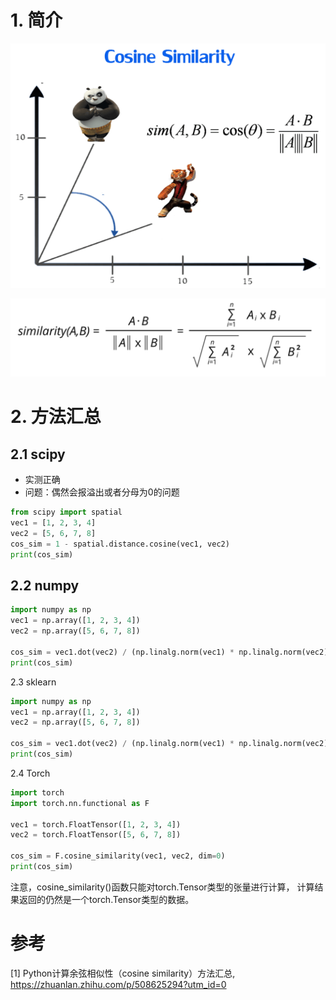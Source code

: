# 1. 简介

![](.01_向量相似度_images/余弦相似度.png)

![](.01_向量相似度_images/余弦相似度公式.png)

# 2. 方法汇总

## 2.1 scipy

- 实测正确
- 问题：偶然会报溢出或者分母为0的问题

```python
from scipy import spatial
vec1 = [1, 2, 3, 4]
vec2 = [5, 6, 7, 8]
cos_sim = 1 - spatial.distance.cosine(vec1, vec2)
print(cos_sim)
```

## 2.2 numpy

```python
import numpy as np
vec1 = np.array([1, 2, 3, 4])
vec2 = np.array([5, 6, 7, 8])

cos_sim = vec1.dot(vec2) / (np.linalg.norm(vec1) * np.linalg.norm(vec2))
print(cos_sim)
```

2.3 sklearn

```python
import numpy as np
vec1 = np.array([1, 2, 3, 4])
vec2 = np.array([5, 6, 7, 8])

cos_sim = vec1.dot(vec2) / (np.linalg.norm(vec1) * np.linalg.norm(vec2))
print(cos_sim)
```

2.4 Torch

```python
import torch
import torch.nn.functional as F

vec1 = torch.FloatTensor([1, 2, 3, 4])
vec2 = torch.FloatTensor([5, 6, 7, 8])

cos_sim = F.cosine_similarity(vec1, vec2, dim=0)
print(cos_sim) 
```

注意，cosine_similarity()函数只能对torch.Tensor类型的张量进行计算，
计算结果返回的仍然是一个torch.Tensor类型的数据。

# 参考

[1] Python计算余弦相似性（cosine similarity）方法汇总, https://zhuanlan.zhihu.com/p/508625294?utm_id=0